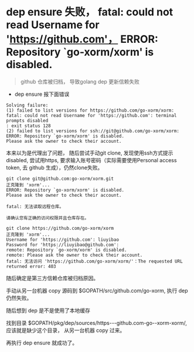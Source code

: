 # dep ensure 失败， fatal: could not read Username for 'https://github.com'， ERROR: Repository `go-xorm/xorm' is disabled.
> github 仓库被归档， 导致golang dep 更新信赖失败

- dep ensure 报下面错误

```
Solving failure:
(1) failed to list versions for https://github.com/go-xorm/xorm: fatal: could not read Username for 'https://github.com': terminal prompts disabled
: exit status 128
(2) failed to list versions for ssh://git@github.com/go-xorm/xorm: ERROR: Repository `go-xorm/xorm' is disabled.
Please ask the owner to check their account.
```

本来以为是代理出了问题， 随后尝试手动git clone, 发现使用ssh方式提示 disabled, 尝试用https, 要求输入账号密码（实际需要使用Personal access token, 去 github 生成），仍然clone失败。

```
git clone git@github.com:go-xorm/xorm.git
正克隆到 'xorm'...
ERROR: Repository `go-xorm/xorm' is disabled.
Please ask the owner to check their account.

fatal: 无法读取远程仓库。

请确认您有正确的访问权限并且仓库存在。
```

```
git clone https://github.com/go-xorm/xorm
正克隆到 'xorm'...
Username for 'https://github.com': liuyibao
Password for 'https://liuyibao@github.com': 
remote: Repository `go-xorm/xorm' is disabled.
remote: Please ask the owner to check their account.
fatal: 无法访问 'https://github.com/go-xorm/xorm/'：The requested URL returned error: 403
```


随后确定是第三方信赖仓库被归档原因。

手动从另一台机器 copy 源码到 $GOPATH/src/github.com/go-xorm, 执行 dep 仍然失败。

随后想到 dep 是不是使用了本地缓存

找到目录 $GOPATH/pkg/dep/sources/https---github.com-go--xorm-xorm/, 应该就是缺少这个目录， 从另一台机器 copy 过来。

再执行 dep ensure 就成功了。
